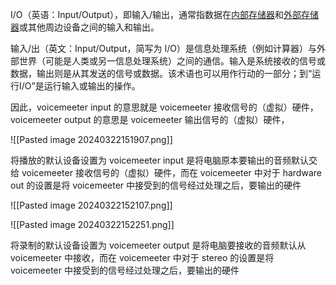 I/O（英语：Input/Output），即输入/输出，通常指数据在[内部存储器](https://baike.baidu.com/item/%E5%86%85%E9%83%A8%E5%AD%98%E5%82%A8%E5%99%A8/0?fromModule=lemma_inlink)和[外部存储器](https://baike.baidu.com/item/%E5%A4%96%E9%83%A8%E5%AD%98%E5%82%A8%E5%99%A8/4843180?fromModule=lemma_inlink)或其他周边设备之间的输入和输出。

输入/出（英文：Input/Output，简写为 I/O）是信息处理系统（例如计算器）与外部世界（可能是人类或另一信息处理系统）之间的通信。输入是系统接收的信号或数据，输出则是从其发送的信号或数据。该术语也可以用作行动的一部分；到“运行I/O”是运行输入或输出的操作。

因此，voicemeeter input 的意思就是 voicemeeter 接收信号的（虚拟）硬件，voicemeeter output 的意思是 voicemeeter 输出信号的（虚拟）硬件， 

![[Pasted image 20240322151907.png]]

将播放的默认设备设置为 voicemeeter input 是将电脑原本要输出的音频默认交给  voicemeeter 接收信号的（虚拟）硬件，而在 voicemeeter 中对于 hardware out 的设置是将 voicemeeter 中接受到的信号经过处理之后，要输出的硬件


![[Pasted image 20240322152107.png]]

![[Pasted image 20240322152251.png]]

将录制的默认设备设置为 voicemeeter output 是将电脑要接收的音频默认从  voicemeeter 中接收，而在 voicemeeter 中对于 stereo 的设置是将 voicemeeter 中接受到的信号经过处理之后，要输出的硬件

